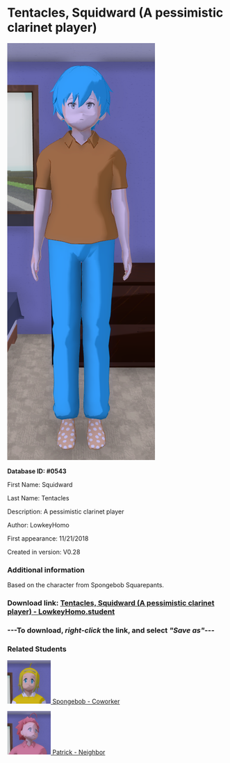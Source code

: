 # Tentacles, Squidward (A pessimistic clarinet player)

<img src="../../Files/Images/Tentacles, Squidward (A pessimistic clarinet player).png" title="Tentacles, Squidward (A pessimistic clarinet player) - LowkeyHomo">

**Database ID: #0543**

First Name: Squidward

Last Name: Tentacles

Description: A pessimistic clarinet player

Author: LowkeyHomo

First appearance: 11/21/2018

Created in version: V0.28

### Additional information

Based on the character from Spongebob Squarepants.

### Download link: <a href="https://raw.githubusercontent.com/Arbiter1223/Daigaku-Gurashi-Custom-Students/master/Files/Student%20Files/Tentacles%2C%20Squidward%20(A%20pessimistic%20clarinet%20player)%20-%20LowkeyHomo.student">Tentacles, Squidward (A pessimistic clarinet player) - LowkeyHomo.student</a>

### ---**To download, _right-click_ the link, and select _"Save as"_**---

### Related Students

<a href="Squarepants, Spongebob (A very energetic and upbeat individual).md"><img src="../../Files/Thumbs/Squarepants, Spongebob (A very energetic and upbeat individual).png" height="100" width="100" title="Squarepants, Spongebob (A very energetic and upbeat individual) - LowkeyHomo, V1.00"></a><a href="Squarepants, Spongebob (A very energetic and upbeat individual).md"> Spongebob - Coworker</a>

<a href="Star, Patrick (A baka who lives under a rock).md"><img src="../../Files/Thumbs/Star, Patrick (A baka who lives under a rock).png" height="100" width="100" title="Star, Patrick (A baka who lives under a rock) - LowkeyHomo, V1.00"></a><a href="Star, Patrick (A baka who lives under a rock).md"> Patrick - Neighbor</a>

